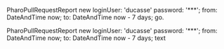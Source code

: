 PharoPullRequestReport new
	loginUser: 'ducasse' password: '***';
	from: DateAndTime now;
	to: DateAndTime now - 7 days;
	go.
	
PharoPullRequestReport new
	loginUser: 'ducasse' password: '***';
	from: DateAndTime now;
	to: DateAndTime now - 7 days;
	text
